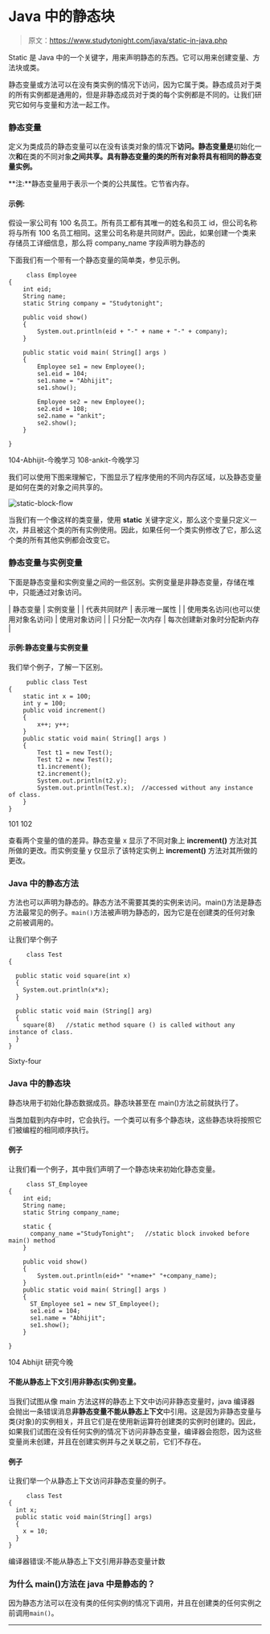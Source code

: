 # Java 中的静态块

> 原文：<https://www.studytonight.com/java/static-in-java.php>

Static 是 Java 中的一个关键字，用来声明静态的东西。它可以用来创建变量、方法块或类。

静态变量或方法可以在没有类实例的情况下访问，因为它属于类。静态成员对于类的所有实例都是通用的，但是非静态成员对于类的每个实例都是不同的。让我们研究它如何与变量和方法一起工作。

### 静态变量

定义为类成员的静态变量可以在没有该类对象的情况下**访问。静态变量是**初始化一次**和**在类的不同对象**之间共享。具有静态变量的类的所有对象将具有相同的静态变量实例。**

**注:**静态变量用于表示一个类的公共属性。它节省内存。

#### 示例:

假设一家公司有 100 名员工。所有员工都有其唯一的姓名和员工 id，但公司名称将与所有 100 名员工相同。这里公司名称是共同财产。因此，如果创建一个类来存储员工详细信息，那么将 company_name 字段声明为静态的

下面我们有一个带有一个静态变量的简单类，参见示例。

```
	 class Employee
{
    int eid;
    String name;
    static String company = "Studytonight";

    public void show()
    {
        System.out.println(eid + "-" + name + "-" + company);
    }

    public static void main( String[] args )
    {
        Employee se1 = new Employee();
        se1.eid = 104;
        se1.name = "Abhijit";
        se1.show();

        Employee se2 = new Employee();
        se2.eid = 108;
        se2.name = "ankit";
        se2.show();
    }

} 

```

104-Abhijit-今晚学习 108-ankit-今晚学习

我们可以使用下图来理解它，下图显示了程序使用的不同内存区域，以及静态变量是如何在类的对象之间共享的。

![static-block-flow](../Images/c63d21ed43de93db7d812cfb6d428968.png)

当我们有一个像这样的类变量，使用 **static** 关键字定义，那么这个变量只定义一次，并且被这个类的所有实例使用。因此，如果任何一个类实例修改了它，那么这个类的所有其他实例都会改变它。

### 静态变量与实例变量

下面是静态变量和实例变量之间的一些区别。实例变量是非静态变量，存储在堆中，只能通过对象访问。

| 静态变量 | 实例变量 |
| 代表共同财产 | 表示唯一属性 |
| 使用类名访问(也可以使用对象名访问) | 使用对象访问 |
| 只分配一次内存 | 每次创建新对象时分配新内存 |

#### 示例:静态变量与实例变量

我们举个例子，了解一下区别。

```
	 public class Test
{
    static int x = 100;
    int y = 100;
    public void increment()
    {
        x++; y++;
    }
    public static void main( String[] args )
    {
        Test t1 = new Test();
        Test t2 = new Test();
        t1.increment();
        t2.increment();
        System.out.println(t2.y);
        System.out.println(Test.x);  //accessed without any instance of class.
    }
} 

```

101 102

查看两个变量的值的差异。静态变量 x 显示了不同对象上 **increment()** 方法对其所做的更改。而实例变量 y 仅显示了该特定实例上 **increment()** 方法对其所做的更改。

### Java 中的静态方法

方法也可以声明为静态的。静态方法不需要其类的实例来访问。main()方法是静态方法最常见的例子。`main()`方法被声明为静态的，因为它是在创建类的任何对象之前被调用的。

让我们举个例子

```
	 class Test
{

  public static void square(int x)
  {  
    System.out.println(x*x);
  }

  public static void main (String[] arg)
  {
    square(8)   //static method square () is called without any instance of class.
  }
} 

```

Sixty-four

### Java 中的静态块

静态块用于初始化静态数据成员。静态块甚至在 main()方法之前就执行了。

当类加载到内存中时，它会执行。一个类可以有多个静态块，这些静态块将按照它们被编程的相同顺序执行。

#### 例子

让我们看一个例子，其中我们声明了一个静态块来初始化静态变量。

```
	 class ST_Employee
{
    int eid;
    String name;
    static String company_name;

    static {
      company_name ="StudyTonight";   //static block invoked before main() method
    }

    public void show()
    {
        System.out.println(eid+" "+name+" "+company_name);
    }
    public static void main( String[] args )
    {
      ST_Employee se1 = new ST_Employee();
      se1.eid = 104;
      se1.name = "Abhijit";
      se1.show();
    }

} 

```

104 Abhijit 研究今晚

#### **不能从静态上下文引用非静态(实例)变量。**

当我们试图从像 main 方法这样的静态上下文中访问非静态变量时，java 编译器会抛出一条错误消息**非静态变量不能从静态上下文**中引用。这是因为非静态变量与类(对象)的实例相关，并且它们是在使用新运算符创建类的实例时创建的。因此，如果我们试图在没有任何实例的情况下访问非静态变量，编译器会抱怨，因为这些变量尚未创建，并且在创建实例并与之关联之前，它们不存在。

#### 例子

让我们举一个从静态上下文访问非静态变量的例子。

```
	 class Test
{
  int x;
  public static void main(String[] args)
  {
    x = 10;
  }
} 

```

编译器错误:不能从静态上下文引用非静态变量计数

### 为什么 main()方法在 java 中是静态的？

因为静态方法可以在没有类的任何实例的情况下调用，并且在创建类的任何实例之前调用`main()`。

* * *